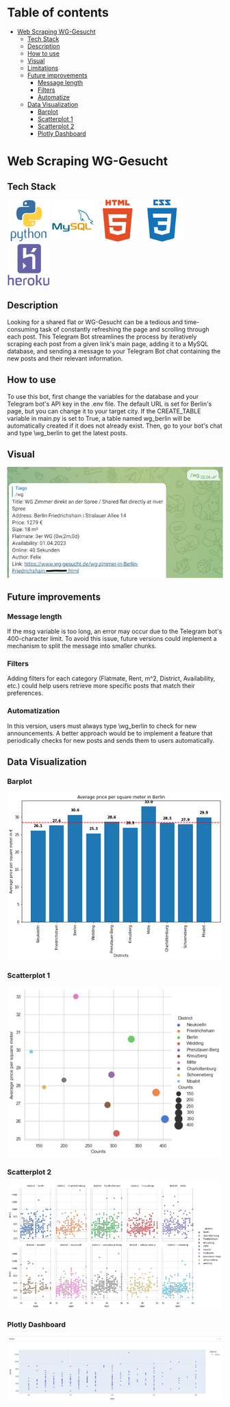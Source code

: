 # Table of contents
- [Web Scraping WG-Gesucht](#web-scraping-wg-gesucht)
  * [Tech Stack](#tech-stack)
  * [Description](#description)
  * [How to use](#how-to-use)
  * [Visual](#visual)
  * [Limitations](#limitations)
  * [Future improvements](#future-improvements)
    + [Message length](#message-length)
    + [Filters](#filters)
    + [Automatize](#automatize)
  * [Data Visualization](#data-visualization)
    + [Barplot](#barplot)
    + [Scatterplot 1](#scatterplot-1)
    + [Scatterplot 2](#scatterplot-2)
    + [Plotly Dashboard](#plotly-dashboard)

# Web Scraping WG-Gesucht

## Tech Stack
<div style="inline-block">
<img src="https://github.com/devicons/devicon/blob/master/icons/python/python-original-wordmark.svg" title="Python" alt="Python Logo" width="100" height="100" style="max-width: 100%;" />
<img src="https://github.com/devicons/devicon/blob/master/icons/mysql/mysql-original-wordmark.svg" title="MySQL" alt="MySQL Logo" width="100" height="100" style="max-width: 100%;" />
<img src="https://github.com/devicons/devicon/blob/master/icons/html5/html5-plain-wordmark.svg" title="HTML5" alt="HTML Logo" width="100" height="100" style="max-width: 100%;" />
<img src="https://github.com/devicons/devicon/blob/master/icons/css3/css3-plain-wordmark.svg" title="CSS3" alt="CSS3 Logo" width="100" height="100" style="max-width: 100%;" />
<img src="https://github.com/devicons/devicon/blob/master/icons/heroku/heroku-plain-wordmark.svg" title="Heroku" alt="Heroku Logo" width="100" height="100" style="max-width: 100%;" />
</div>
 
## Description
Looking for a shared flat or WG-Gesucht can be a tedious and time-consuming task of constantly refreshing the page and scrolling through each post. This Telegram Bot streamlines the process by iteratively scraping each post from a given link's main page, adding it to a MySQL database, and sending a message to your Telegram Bot chat containing the new posts and their relevant information.
 
## How to use
 To use this bot, first change the variables for the database and your Telegram bot's API key in the .env file. The default URL is set for Berlin's page, but you can change it to your target city. If the CREATE_TABLE variable in main.py is set to True, a table named wg_berlin will be automatically created if it does not already exist. Then, go to your bot's chat and type \wg_berlin to get the latest posts.
 
## Visual
![Telegram Bot message](https://github.com/tiagomorato/web-scrape-wg-gesucht/blob/main/img/telebot.jpg)

## Future improvements

### Message length
If the msg variable is too long, an error may occur due to the Telegram bot's 400-character limit. To avoid this issue, future versions could implement a mechanism to split the message into smaller chunks.

### Filters
Adding filters for each category (Flatmate, Rent, m^2, District, Availability, etc.) could help users retrieve more specific posts that match their preferences.

### Automatization
In this version, users must always type \wg_berlin to check for new announcements. A better approach would be to implement a feature that periodically checks for new posts and sends them to users automatically.

## Data Visualization

### Barplot
![Barplot](https://github.com/tiagomorato/web-scrape-wg-gesucht/blob/main/img/barplot.png)

### Scatterplot 1
![Scatterplot 1](https://github.com/tiagomorato/web-scrape-wg-gesucht/blob/main/img/scatterplot.png)

### Scatterplot 2
![Scatterplot 2](https://github.com/tiagomorato/web-scrape-wg-gesucht/blob/main/img/scatterplot-per-district.png)

### Plotly Dashboard
![Plotly Dashboard](https://github.com/tiagomorato/web-scrape-wg-gesucht/blob/main/img/plotly-dashboard.jpg)
